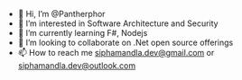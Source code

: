 - 👋 Hi, I’m @Pantherphor
- 👀 I’m interested in Software Architecture and Security
- 🌱 I’m currently learning F#, Nodejs
- 💞️ I’m looking to collaborate on .Net open source offerings
- 📫 How to reach me siphamandla.dev@gmail.com or siphamandla.dev@outlook.com

<!---
Pantherphor/Pantherphor is a ✨ special ✨ repository because its `README.md` (this file) appears on your GitHub profile.
You can click the Preview link to take a look at your changes.
--->
